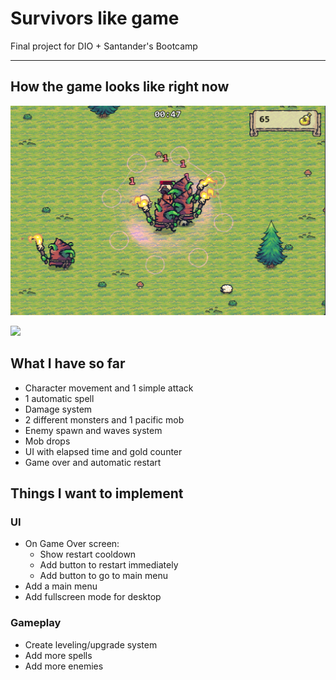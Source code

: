 # Survivors like game

Final project for DIO + Santander's Bootcamp

---

## How the game looks like right now

![Printscreen from the game](/assets/game_printscreen.png "Printscreen from the game")

<div>
	<a href="https://bluejynz.itch.io/survivors-like">
		<img src="https://img.shields.io/badge/Jogar-FA5C5C?style=for-the-badge&logo=itchdotio&logoColor=fff" />
	</a>
</div>

## What I have so far

- Character movement and 1 simple attack
- 1 automatic spell
- Damage system
- 2 different monsters and 1 pacific mob
- Enemy spawn and waves system
- Mob drops
- UI with elapsed time and gold counter
- Game over and automatic restart

## Things I want to implement

### UI

- On Game Over screen:
	- Show restart cooldown
	- Add button to restart immediately
	- Add button to go to main menu
- Add a main menu
- Add fullscreen mode for desktop

### Gameplay
- Create leveling/upgrade system
- Add more spells
- Add more enemies
